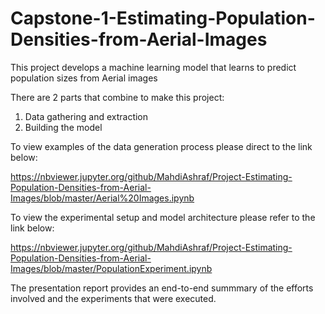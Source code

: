 # Capstone-1-Estimating-Population-Densities-from-Aerial-Images
This project develops a machine learning model that learns to predict population sizes from Aerial images

There are 2 parts that combine to make this project:

1. Data gathering and extraction 
2. Building the model 

To view examples of the data generation process please direct to the link below:

https://nbviewer.jupyter.org/github/MahdiAshraf/Project-Estimating-Population-Densities-from-Aerial-Images/blob/master/Aerial%20Images.ipynb

To view the experimental setup and model architecture please refer to the link below:

https://nbviewer.jupyter.org/github/MahdiAshraf/Project-Estimating-Population-Densities-from-Aerial-Images/blob/master/PopulationExperiment.ipynb


The presentation report provides an end-to-end summmary of the efforts involved and the experiments that were executed. 
